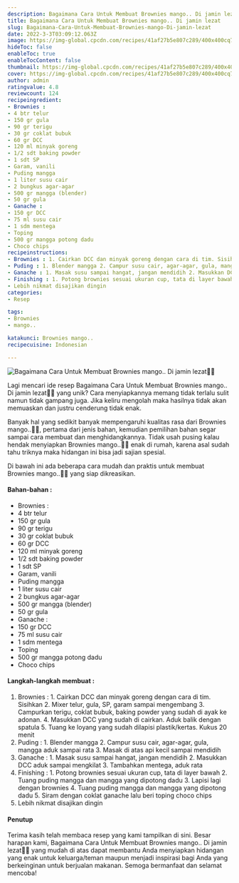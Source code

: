 ```yaml
---
description: Bagaimana Cara Untuk Membuat Brownies mango.. Di jamin lezat"
title: Bagaimana Cara Untuk Membuat Brownies mango.. Di jamin lezat
slug: Bagaimana-Cara-Untuk-Membuat-Brownies-mango-Di-jamin-lezat
date: 2022-3-3T03:09:12.063Z
image: https://img-global.cpcdn.com/recipes/41af27b5e807c289/400x400cq70/photo.jpg
hideToc: false
enableToc: true
enableTocContent: false
thumbnail: https://img-global.cpcdn.com/recipes/41af27b5e807c289/400x400cq70/photo.jpg
cover: https://img-global.cpcdn.com/recipes/41af27b5e807c289/400x400cq70/photo.jpg
author: admin
ratingvalue: 4.8
reviewcount: 124
recipeingredient:
- Brownies :
- 4 btr telur
- 150 gr gula
- 90 gr terigu
- 30 gr coklat bubuk
- 60 gr DCC
- 120 ml minyak goreng
- 1/2 sdt baking powder
- 1 sdt SP
- Garam, vanili
- Puding mangga
- 1 liter susu cair
- 2 bungkus agar-agar
- 500 gr mangga (blender)
- 50 gr gula
- Ganache :
- 150 gr DCC
- 75 ml susu cair
- 1 sdm mentega
- Toping
- 500 gr mangga potong dadu
- Choco chips
recipeinstructions:
- Brownies : 1. Cairkan DCC dan minyak goreng dengan cara di tim. Sisihkan 2. Mixer telur, gula, SP, garam sampai mengembang 3. Campurkan terigu, coklat bubuk, baking powder yang sudah di ayak ke adonan. 4. Masukkan DCC yang sudah di cairkan. Aduk balik dengan spatula 5. Tuang ke loyang yang sudah dilapisi plastik/kertas. Kukus 20 menit
- Puding : 1. Blender mangga 2. Campur susu cair, agar-agar, gula, mangga aduk sampai rata 3. Masak di atas api kecil sampai mendidih
- Ganache : 1. Masak susu sampai hangat, jangan mendidih 2. Masukkan DCC aduk sampai mengkilat 3. Tambahkan mentega, aduk rata
- Finishing : 1. Potong brownies sesuai ukuran cup, tata di layer bawah 2. Tuang puding mangga dan mangga yang dipotong dadu 3. Lapisi lagi dengan brownies 4. Tuang puding mangga dan mangga yang dipotong dadu 5. Siram dengan coklat ganache lalu beri toping choco chips
- Lebih nikmat disajikan dingin
categories:
- Resep

tags:
- Brownies
- mango..

katakunci: Brownies mango..
recipecuisine: Indonesian

---
```


![Bagaimana Cara Untuk Membuat Brownies mango.. Di jamin lezat👩‍🍳](https://img-global.cpcdn.com/recipes/41af27b5e807c289/400x400cq70/photo.jpg)

Lagi mencari ide resep Bagaimana Cara Untuk Membuat Brownies mango.. Di jamin lezat👩‍🍳 yang unik? Cara menyiapkannya memang tidak terlalu sulit namun tidak gampang juga. Jika keliru mengolah maka hasilnya tidak akan memuaskan dan justru cenderung tidak enak.

Banyak hal yang sedikit banyak mempengaruhi kualitas rasa dari Brownies mango..👩‍🍳, pertama dari jenis bahan, kemudian pemilihan bahan segar sampai cara membuat dan menghidangkannya. Tidak usah pusing kalau hendak menyiapkan Brownies mango..👩‍🍳 enak di rumah, karena asal sudah tahu triknya maka hidangan ini bisa jadi sajian spesial.

Di bawah ini ada beberapa cara mudah dan praktis untuk membuat Brownies mango..👩‍🍳 yang siap dikreasikan.

<!--inarticleads1-->

#### Bahan-bahan :

- Brownies :
- 4 btr telur
- 150 gr gula
- 90 gr terigu
- 30 gr coklat bubuk
- 60 gr DCC
- 120 ml minyak goreng
- 1/2 sdt baking powder
- 1 sdt SP
- Garam, vanili
- Puding mangga
- 1 liter susu cair
- 2 bungkus agar-agar
- 500 gr mangga (blender)
- 50 gr gula
- Ganache :
- 150 gr DCC
- 75 ml susu cair
- 1 sdm mentega
- Toping
- 500 gr mangga potong dadu
- Choco chips

<!--inarticleads2-->

#### Langkah-langkah membuat :

1. Brownies : 1. Cairkan DCC dan minyak goreng dengan cara di tim. Sisihkan 2. Mixer telur, gula, SP, garam sampai mengembang 3. Campurkan terigu, coklat bubuk, baking powder yang sudah di ayak ke adonan. 4. Masukkan DCC yang sudah di cairkan. Aduk balik dengan spatula 5. Tuang ke loyang yang sudah dilapisi plastik/kertas. Kukus 20 menit
1. Puding : 1. Blender mangga 2. Campur susu cair, agar-agar, gula, mangga aduk sampai rata 3. Masak di atas api kecil sampai mendidih
1. Ganache : 1. Masak susu sampai hangat, jangan mendidih 2. Masukkan DCC aduk sampai mengkilat 3. Tambahkan mentega, aduk rata
1. Finishing : 1. Potong brownies sesuai ukuran cup, tata di layer bawah 2. Tuang puding mangga dan mangga yang dipotong dadu 3. Lapisi lagi dengan brownies 4. Tuang puding mangga dan mangga yang dipotong dadu 5. Siram dengan coklat ganache lalu beri toping choco chips
1. Lebih nikmat disajikan dingin

#### Penutup

Terima kasih telah membaca resep yang kami tampilkan di sini. Besar harapan kami, Bagaimana Cara Untuk Membuat Brownies mango.. Di jamin lezat👩‍🍳 yang mudah di atas dapat membantu Anda menyiapkan hidangan yang enak untuk keluarga/teman maupun menjadi inspirasi bagi Anda yang berkeinginan untuk berjualan makanan. Semoga bermanfaat dan selamat mencoba!